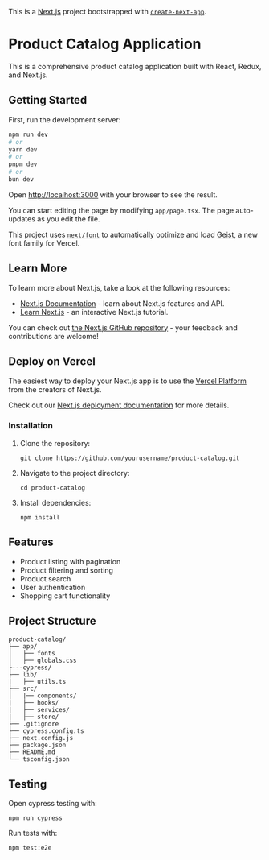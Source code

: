 This is a [Next.js](https://nextjs.org) project bootstrapped with [`create-next-app`](https://nextjs.org/docs/app/api-reference/cli/create-next-app).

# Product Catalog Application

This is a comprehensive product catalog application built with React, Redux, and Next.js.

## Getting Started

First, run the development server:

```bash
npm run dev
# or
yarn dev
# or
pnpm dev
# or
bun dev
```

Open [http://localhost:3000](http://localhost:3000) with your browser to see the result.

You can start editing the page by modifying `app/page.tsx`. The page auto-updates as you edit the file.

This project uses [`next/font`](https://nextjs.org/docs/app/building-your-application/optimizing/fonts) to automatically optimize and load [Geist](https://vercel.com/font), a new font family for Vercel.

## Learn More

To learn more about Next.js, take a look at the following resources:

- [Next.js Documentation](https://nextjs.org/docs) - learn about Next.js features and API.
- [Learn Next.js](https://nextjs.org/learn) - an interactive Next.js tutorial.

You can check out [the Next.js GitHub repository](https://github.com/vercel/next.js) - your feedback and contributions are welcome!

## Deploy on Vercel

The easiest way to deploy your Next.js app is to use the [Vercel Platform](https://vercel.com/new?utm_medium=default-template&filter=next.js&utm_source=create-next-app&utm_campaign=create-next-app-readme) from the creators of Next.js.

Check out our [Next.js deployment documentation](https://nextjs.org/docs/app/building-your-application/deploying) for more details.

### Installation
1. Clone the repository:
   ```
   git clone https://github.com/yourusername/product-catalog.git
   ```
2. Navigate to the project directory:
   ```
   cd product-catalog
   ```
3. Install dependencies:
   ```
   npm install
   ```

## Features
- Product listing with pagination
- Product filtering and sorting
- Product search
- User authentication
- Shopping cart functionality

## Project Structure
```
product-catalog/
├── app/
│   ├── fonts
│   ├── globals.css
├---cypress/
├── lib/
|   ├── utils.ts
├── src/
│   |── components/
|   ├── hooks/
|   ├── services/
|   ├── store/
├── .gitignore
├── cypress.config.ts
├── next.config.js
├── package.json
├── README.md
└── tsconfig.json
```

## Testing
Open cypress testing with:
```
npm run cypress
```
Run tests with:
```
npm test:e2e
```